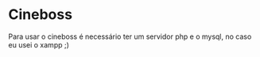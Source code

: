 # Cineboss

Para usar o cineboss é necessário ter um servidor php e o mysql, no caso eu usei o xampp ;)
